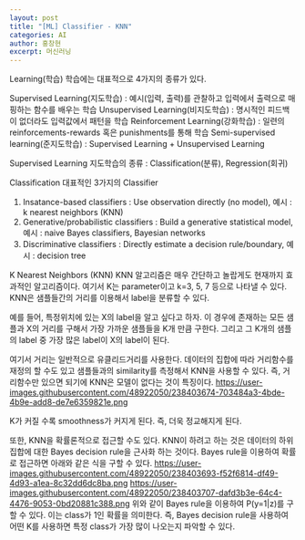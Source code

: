 ```yaml
---
layout: post
title: "[ML] Classifier - KNN"
categories: AI
author: 홍창현
excerpt: 머신러닝
---
```



Learning(학습)
학습에는 대표적으로 4가지의 종류가 있다.

Supervised Learning(지도학습) : 예시(입력, 출력)를 관찰하고 입력에서 출력으로 매핑하는 함수를 배우는 학습
Unsupervised Learning(비지도학습) : 명시적인 피드백이 없더라도 입력값에서 패턴을 학습 
Reinforcement Learning(강화학습) : 일련의 reinforcements-rewards 혹은 punishments를 통해 학습
Semi-supervised learning(준지도학습) : Supervised Learning + Unsupervised Learning

Supervised Learning
지도학습의 종류 : Classification(분류), Regression(회귀)



Classification
대표적인 3가지의 Classifier

1. Insatance-based classifiers : Use observation directly (no model), 예시 : k nearest neighbors (KNN)
2. Generative/probabilistic classifiers : Build a generative statistical model, 예시 : naive Bayes classifiers, Bayesian networks
3. Discriminative classifiers : Directly estimate a decision rule/boundary, 예시 : decision tree
 

K Nearest Neighbors (KNN)
KNN 알고리즘은 매우 간단하고 놀랍게도 현재까지 효과적인 알고리즘이다. 여기서 K는 parameter이고 k=3, 5, 7 등으로 나타낼 수 있다. KNN은 샘플들간의 거리를 이용해서 label을 분류할 수 있다.

 

예를 들어, 특정위치에 있는 X의 label을 알고 싶다고 하자.
이 경우에 존재하는 모든 샘플과 X의 거리를 구해서 가장 가까운 샘플들을 K개 만큼 구한다.
그리고 그 K개의 샘플의 label 중 가장 많은 label이 X의 label이 된다.

여기서 거리는 일반적으로 유클리드거리를 사용한다. 데이터의 집합에 따라 거리함수를 재정의 할 수도 있고 샘플들과의 similarity를 측정해서 KNN을 사용할 수 있다. 즉, 거리함수만 있으면 되기에 KNN은 모델이 없다는 것이 특징이다.
https://user-images.githubusercontent.com/48922050/238403674-703484a3-4bde-4b9e-add8-de7e6359821e.png

K가 커질 수록 smoothness가 커지게 된다. 즉, 더욱 정교해지게 된다.

또한, KNN을 확률론적으로 접근할 수도 있다. KNN이 하려고 하는 것은 데이터의 하위 집합에 대한 Bayes decision rule을 근사화 하는 것이다. Bayes rule을 이용하여 확률로 접근하면 아래와 같은 식을 구할 수 있다.
https://user-images.githubusercontent.com/48922050/238403693-f52f6814-df49-4d93-a1ea-8c32dd6dc8ba.png
https://user-images.githubusercontent.com/48922050/238403707-dafd3b3e-64c4-4476-9053-0bd20881c388.png
위와 같이 Bayes rule을 이용하여 P(y=1|z)를 구할 수 있다. 이는 class가 1인 확률을 의미한다. 즉, Bayes decision rule을 사용하여 어떤 K를 사용하면 특정 class가 가장 많이 나오는지 파악할 수 있다.
